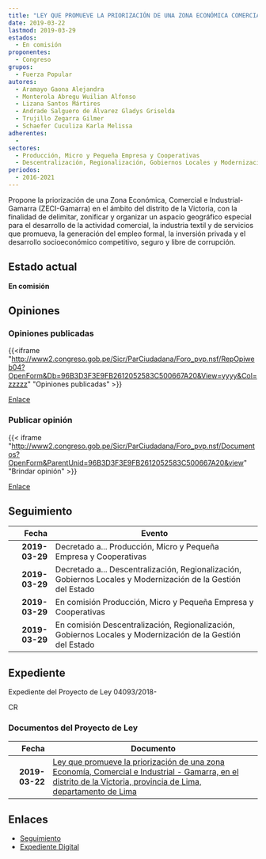 ```yaml
---
title: "LEY QUE PROMUEVE LA PRIORIZACIÓN DE UNA ZONA ECONÓMICA COMERCIAL E INDUSTRIAL-GAMARRA, EN EL DISTRITO DE LA VICTORIA PROVINCIA DE LIMA, DEPARTAMENTO DE LIMA"
date: 2019-03-22
lastmod: 2019-03-29
estados: 
  - En comisión
proponentes: 
  - Congreso
grupos: 
  - Fuerza Popular
autores: 
  - Aramayo Gaona Alejandra
  - Monterola Abregu Wuilian Alfonso
  - Lizana Santos Mártires
  - Andrade Salguero de Álvarez Gladys Griselda
  - Trujillo Zegarra Gilmer
  - Schaefer Cuculiza Karla Melissa
adherentes: 
  - 
sectores: 
  - Producción, Micro y Pequeña Empresa y Cooperativas
  - Descentralización, Regionalización, Gobiernos Locales y Modernización de la Gestión del Estado
periodos: 
  - 2016-2021
---
```


Propone la priorización de una Zona Económica, Comercial e Industrial-Gamarra (ZECI-Gamarra) en el ámbito del distrito de la Victoria, con la finalidad de delimitar, zonificar y organizar un aspacio geográfico especial para el desarrollo de la actividad comercial, la industria textil y de servicios que promueva, la generación del empleo formal, la inversión privada y el desarrollo socioeconómico competitivo, seguro y libre de corrupción.


## Estado actual

**En comisión**

## Opiniones

### Opiniones publicadas

{{<iframe "http://www2.congreso.gob.pe/Sicr/ParCiudadana/Foro_pvp.nsf/RepOpiweb04?OpenForm&Db=96B3D3F3E9FB2612052583C500667A20&View=yyyy&Col=zzzzz" "Opiniones publicadas" >}}

[Enlace](http://www2.congreso.gob.pe/Sicr/ParCiudadana/Foro_pvp.nsf/RepOpiweb04?OpenForm&Db=96B3D3F3E9FB2612052583C500667A20&View=yyyy&Col=zzzzz)
### Publicar opinión

{{< iframe "http://www2.congreso.gob.pe/Sicr/ParCiudadana/Foro_pvp.nsf/Documentos?OpenForm&ParentUnid=96B3D3F3E9FB2612052583C500667A20&view" "Brindar opinión" >}}

[Enlace](http://www2.congreso.gob.pe/Sicr/ParCiudadana/Foro_pvp.nsf/Documentos?OpenForm&ParentUnid=96B3D3F3E9FB2612052583C500667A20&view)

## Seguimiento

| Fecha | Evento |
|------:|--------|
| **2019-03-29** | Decretado a... Producción, Micro y Pequeña Empresa y Cooperativas|
| **2019-03-29** | Decretado a... Descentralización, Regionalización, Gobiernos Locales y Modernización de la Gestión del Estado|
| **2019-03-29** | En comisión Producción, Micro y Pequeña Empresa y Cooperativas|
| **2019-03-29** | En comisión Descentralización, Regionalización, Gobiernos Locales y Modernización de la Gestión del Estado|


## Expediente

Expediente del Proyecto de Ley 04093/2018-

CR


### Documentos del Proyecto de Ley

| Fecha | Documento |
|------:|--------|
| **2019-03-22** | [Ley que promueve la priorización de una zona Economía, Comercial e Industrial - Gamarra, en el distrito de la Victoria, provincia de Lima, departamento de Lima](http://www.leyes.congreso.gob.pe/Documentos/2016_2021/Proyectos_de_Ley_y_de_Resoluciones_Legislativas/PL0409320190322.pdf) |

## Enlaces 

- [Seguimiento](http://www2.congreso.gob.pe/Sicr/TraDocEstProc/CLProLey2016.nsf/f7fff46988ca05b1052578e100829cc7/ba5900f048932909052583c50060badb?OpenDocument)
- [Expediente Digital](http://www2.congreso.gob.pe/Sicr/TraDocEstProc/CLProLey2016.nsf/f7fff46988ca05b1052578e100829cc7/ba5900f048932909052583c50060badb?OpenDocument&Click=05257FB7005EB655.eb71d0cf91d8294e05256cdf006b5706/$Body/0.1C6C)
